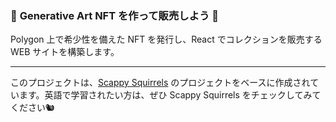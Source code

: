 ### 💎 **Generative Art NFT を作って販売しよう 🎉**

Polygon 上で希少性を備えた NFT を発行し、React でコレクションを販売する WEB サイトを構築します。

----
このプロジェクトは、[Scappy Squirrels](https://medium.com/scrappy-squirrels) のプロジェクトをベースに作成されています。英語で学習されたい方は、ぜひ Scappy Squirrels をチェックしてみてください🐿

